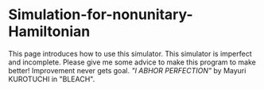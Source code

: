 # Simulation-for-nonunitary-Hamiltonian

This page introduces how to use this simulator.  This simulator is imperfect and incomplete.  Please give me some advice to make this program to make better!  Improvement never gets goal.  *"I ABHOR PERFECTION"* by Mayuri KUROTUCHI in "BLEACH".
